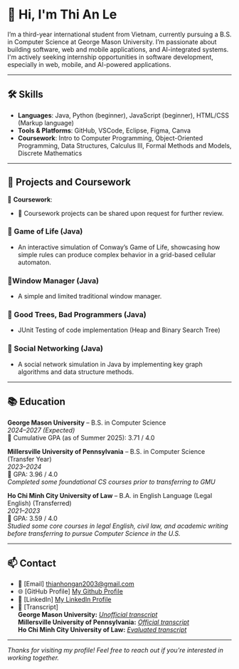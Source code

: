 # 👋 Hi, I'm Thi An Le

I’m a third-year international student from Vietnam, currently pursuing a B.S. in Computer Science at George Mason University. I’m passionate about building software, web and mobile applications, and AI-integrated systems. I'm actively seeking internship opportunities in software development, especially in web, mobile, and AI-powered applications.

---

## 🛠 Skills

- **Languages**: Java, Python (beginner), JavaScript (beginner), HTML/CSS (Markup language)
- **Tools & Platforms**: GitHub, VSCode, Eclipse, Figma, Canva
- **Coursework**: Intro to Computer Programming, Object-Oriented Programming, Data Structures, Calculus III, Formal Methods and Models, Discrete Mathematics

---

## 📁 Projects and Coursework

📓 **Coursework**: 
- 📌 Coursework projects can be shared upon request for further review.
  
### 🔹 Game of Life (Java)
- An interactive simulation of Conway’s Game of Life, showcasing how simple rules can produce complex behavior in a grid-based cellular automaton.  

### 🔹Window Manager (Java)
- A simple and limited traditional window manager.

### 🔹 Good Trees, Bad Programmers (Java)
- JUnit Testing of code implementation (Heap and Binary Search Tree)

### 🔹 Social Networking  (Java)
-  A social network simulation in Java by implementing key graph algorithms and data structure methods.
  
---

## 📚 Education

**George Mason University** – B.S. in Computer Science  
_2024–2027 (Expected)_  
📌 Cumulative GPA (as of Summer 2025): 3.71 / 4.0  

**Millersville University of Pennsylvania** – B.S. in Computer Science (Transfer Year)  
_2023–2024_  
📌 GPA: 3.96 / 4.0 <br> 
_Completed some foundational CS courses prior to transferring to GMU_ 


**Ho Chi Minh City University of Law** – B.A. in English Language (Legal English) (Transferred)  
_2021–2023_  
📌 GPA: 3.59 / 4.0 <br>
_Studied some core courses in legal English, civil law, and academic writing before transferring to pursue Computer Science in the U.S._ 


---

## 📫 Contact

- 📧 [Email] thianhongan2003@gmail.com  
- 🌐 [GitHub Profile] [My Github Profile](https://github.com/AnnieLe0907)
- 📧 [LinkedIn] [My LinkedIn Profile](https://www.linkedin.com/in/thi-an-le-1b950336b/)
- 📝 [Transcript] <br>
  **George Mason University:** [_Unofficial transcript_](https://drive.google.com/file/d/1cmRRC-xDTUCLeB-JyrYGxywGfoD6LFB7/view?usp=sharing) <br>
  **Millersville University of Pennsylvania:** [_Official transcript_](https://drive.google.com/file/d/163H0CXw6SV0faU9CxQ9I76nWBQbgK4Cx/view?usp=sharing) <br>
  **Ho Chi Minh City University of Law:** [_Evaluated transcript_](https://drive.google.com/file/d/1xO_YT4o4lhXh9OVBpKn6qBttnb0Kjd1c/view?usp=sharing)
  

---

_Thanks for visiting my profile! Feel free to reach out if you're interested in working together._

